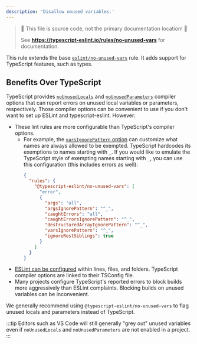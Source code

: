 ```yaml
---
description: 'Disallow unused variables.'
---
```


> 🛑 This file is source code, not the primary documentation location! 🛑
>
> See **https://typescript-eslint.io/rules/no-unused-vars** for documentation.

This rule extends the base [`eslint/no-unused-vars`](https://eslint.org/docs/rules/no-unused-vars) rule.
It adds support for TypeScript features, such as types.

## Benefits Over TypeScript

TypeScript provides [`noUnusedLocals`](https://www.typescriptlang.org/tsconfig#noUnusedLocals) and [`noUnusedParameters`](https://www.typescriptlang.org/tsconfig#noUnusedParameters) compiler options that can report errors on unused local variables or parameters, respectively.
Those compiler options can be convenient to use if you don't want to set up ESLint and typescript-eslint.
However:

- These lint rules are more configurable than TypeScript's compiler options.
  - For example, the [`varsIgnorePattern` option](https://eslint.org/docs/latest/rules/no-unused-vars#varsignorepattern) can customize what names are always allowed to be exempted. TypeScript hardcodes its exemptions to names starting with `_`.
    If you would like to emulate the TypeScript style of exempting names starting with `_`, you can use this configuration (this includes errors as well):
    ```json
    {
      "rules": {
        "@typescript-eslint/no-unused-vars": [
          "error",
          {
            "args": "all",
            "argsIgnorePattern": "^_",
            "caughtErrors": "all",
            "caughtErrorsIgnorePattern": "^_",
            "destructuredArrayIgnorePattern": "^_",
            "varsIgnorePattern": "^_",
            "ignoreRestSiblings": true
          }
        ]
      }
    }
    ```
- [ESLint can be configured](https://eslint.org/docs/latest/use/configure/rules) within lines, files, and folders. TypeScript compiler options are linked to their TSConfig file.
- Many projects configure TypeScript's reported errors to block builds more aggressively than ESLint complaints. Blocking builds on unused variables can be inconvenient.

We generally recommend using `@typescript-eslint/no-unused-vars` to flag unused locals and parameters instead of TypeScript.

:::tip
Editors such as VS Code will still generally "grey out" unused variables even if `noUnusedLocals` and `noUnusedParameters` are not enabled in a project.
:::
